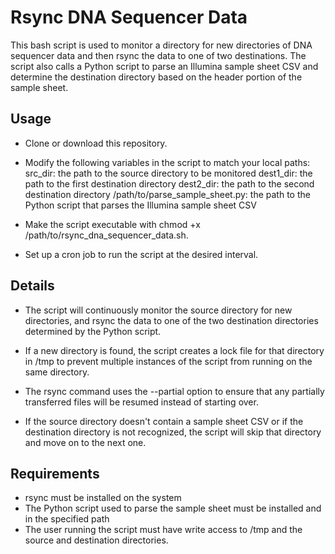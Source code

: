 # Rsync DNA Sequencer Data

This bash script is used to monitor a directory for new directories of DNA sequencer data and then rsync the data to one of two destinations. The script also calls a Python script to parse an Illumina sample sheet CSV and determine the destination directory based on the header portion of the sample sheet.

## Usage

* Clone or download this repository.

* Modify the following variables in the script to match your local paths:
        src_dir: the path to the source directory to be monitored
        dest1_dir: the path to the first destination directory
        dest2_dir: the path to the second destination directory
        /path/to/parse_sample_sheet.py: the path to the Python script that parses the Illumina sample sheet CSV

* Make the script executable with chmod +x /path/to/rsync_dna_sequencer_data.sh.
* Set up a cron job to run the script at the desired interval.

## Details

* The script will continuously monitor the source directory for new directories, and rsync the data to one of the two destination directories determined by the Python script.

* If a new directory is found, the script creates a lock file for that directory in /tmp to prevent multiple instances of the script from running on the same directory.

* The rsync command uses the --partial option to ensure that any partially transferred files will be resumed instead of starting over.

* If the source directory doesn't contain a sample sheet CSV or if the destination directory is not recognized, the script will skip that directory and move on to the next one.

## Requirements

* rsync must be installed on the system
* The Python script used to parse the sample sheet must be installed and in the specified path
* The user running the script must have write access to /tmp and the source and destination directories.